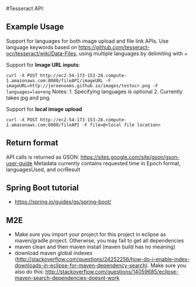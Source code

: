 #Tesseract API:

## Example Usage
Support for languages for both image upload and file link APIs. Use language keywords based on https://github.com/tesseract-ocr/tesseract/wiki/Data-Files, using multiple languages by delimiting with +

Support for **Image URL inputs**:

`curl -X POST http://ec2-54-173-153-28.compute-1.amazonaws.com:8080/fileAPI/imageURL
      -F imageURL=http://jeroenooms.github.io/images/testocr.png
      -F languages=lao+eng`
Notes: 1. Specifying languages is optional
       2. Currently takes jpg and png


Support for **local image upload**

`curl -X POST http://ec2-54-173-153-28.compute-1.amazonaws.com:8080/fileAPI
      -F file=@<local file location>`

## Return format
API calls is returned as GSON: https://sites.google.com/site/gson/gson-user-guide
Metadata currently contains requested time in Epoch format, languagesUsed, and ocrResult

## Spring Boot tutorial
- https://spring.io/guides/gs/spring-boot/


## M2E
- Make sure you import your project for this project in eclipse as maven/gradle project. Otherwise, you may fail to get all dependencies
- maven clean and then maven install (maven build has no meaning)
- download maven global indexes (http://stackoverflow.com/questions/24252256/how-do-i-enable-index-downloads-in-eclipse-for-maven-dependency-search). Make sure you also do this: http://stackoverflow.com/questions/14059685/eclipse-maven-search-dependencies-doesnt-work

